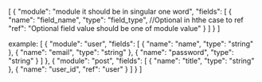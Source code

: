 [
    {
        "module": "module it should be in singular one word",
        "fields": [
            {
                "name": "field_name",
                "type": "field_type", //Optional in hthe case to ref
                "ref": "Optional field  value should be one of module value"
            }
        ]
    }
]

example:
[
    {
        "module": "user",
        "fields": [
            {
                "name": "name",
                "type": "string"
            },
            {
                "name": "email",
                "type": "string"
            },
            {
                "name": "password",
                "type": "string"
            }
        ]
    },
    {
        "module": "post",
        "fields": [
            {
                "name": "title",
                "type": "string"
            },
            {
                "name": "user_id",
                "ref": "user"
            }
        ]
    }
]